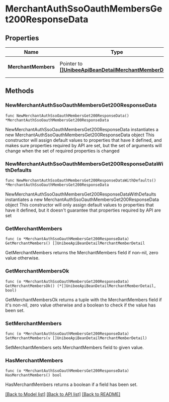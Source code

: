 # MerchantAuthSsoOauthMembersGet200ResponseData

## Properties

Name | Type | Description | Notes
------------ | ------------- | ------------- | -------------
**MerchantMembers** | Pointer to [**[]UnibeeApiBeanDetailMerchantMemberDetail**](UnibeeApiBeanDetailMerchantMemberDetail.md) | Merchant Member Object List | [optional] 

## Methods

### NewMerchantAuthSsoOauthMembersGet200ResponseData

`func NewMerchantAuthSsoOauthMembersGet200ResponseData() *MerchantAuthSsoOauthMembersGet200ResponseData`

NewMerchantAuthSsoOauthMembersGet200ResponseData instantiates a new MerchantAuthSsoOauthMembersGet200ResponseData object
This constructor will assign default values to properties that have it defined,
and makes sure properties required by API are set, but the set of arguments
will change when the set of required properties is changed

### NewMerchantAuthSsoOauthMembersGet200ResponseDataWithDefaults

`func NewMerchantAuthSsoOauthMembersGet200ResponseDataWithDefaults() *MerchantAuthSsoOauthMembersGet200ResponseData`

NewMerchantAuthSsoOauthMembersGet200ResponseDataWithDefaults instantiates a new MerchantAuthSsoOauthMembersGet200ResponseData object
This constructor will only assign default values to properties that have it defined,
but it doesn't guarantee that properties required by API are set

### GetMerchantMembers

`func (o *MerchantAuthSsoOauthMembersGet200ResponseData) GetMerchantMembers() []UnibeeApiBeanDetailMerchantMemberDetail`

GetMerchantMembers returns the MerchantMembers field if non-nil, zero value otherwise.

### GetMerchantMembersOk

`func (o *MerchantAuthSsoOauthMembersGet200ResponseData) GetMerchantMembersOk() (*[]UnibeeApiBeanDetailMerchantMemberDetail, bool)`

GetMerchantMembersOk returns a tuple with the MerchantMembers field if it's non-nil, zero value otherwise
and a boolean to check if the value has been set.

### SetMerchantMembers

`func (o *MerchantAuthSsoOauthMembersGet200ResponseData) SetMerchantMembers(v []UnibeeApiBeanDetailMerchantMemberDetail)`

SetMerchantMembers sets MerchantMembers field to given value.

### HasMerchantMembers

`func (o *MerchantAuthSsoOauthMembersGet200ResponseData) HasMerchantMembers() bool`

HasMerchantMembers returns a boolean if a field has been set.


[[Back to Model list]](../README.md#documentation-for-models) [[Back to API list]](../README.md#documentation-for-api-endpoints) [[Back to README]](../README.md)



